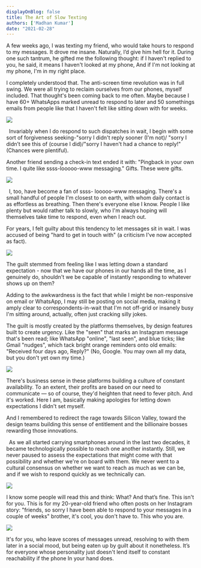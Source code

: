 ```yaml
---
displayOnBlog: false
title: The Art of Slow Texting
authors: ['Madhan Kumar']
date: "2021-02-28"
---
```


A few weeks ago, I was texting my friend, who would take hours to respond to my messages. It drove me insane. Naturally, I’d give him hell for it. During one such tantrum, he gifted me the following thought: if I haven't replied to you, he said, it means I haven't looked at my phone, And if I'm not looking at my phone, I'm in my right place.

I completely understood that. The anti-screen time revolution was in full swing. We were all trying to reclaim ourselves from our phones, myself included. That thought's been coming back to me often. Maybe because I have 60+ WhatsApps marked unread to respond to later and 50 somethings emails from people like that I haven't felt like sitting down with for weeks.

![](001.png)

` `Invariably when I do respond to such dispatches in wait, I begin with some sort of forgiveness seeking-"sorry I didn't reply sooner (I'm not)/ "sorry I didn’t see this of (course I did)/"sorry I haven't had a chance to reply!" (Chances were plentiful).  

Another friend sending a check-in text ended it with: "Pingback in your own time. I quite like ssss-looooo-www messaging." Gifts. These were gifts.

![](002.png)

` `I, too, have become a fan of ssss- looooo-www messaging. There's a small handful of people I'm closest to on earth, with whom daily contact is as effortless as breathing. Then there's everyone else I know. People I like plenty but would rather talk to slowly, who I'm always hoping will themselves take time to respond, even when I reach out.


For years, I felt guilty about this tendency to let messages sit in wait. I was accused of being "hard to get in touch with" (a criticism I've now accepted as fact).

![](003.png)



The guilt stemmed from feeling like I was letting down a standard expectation - now that we have our phones in our hands all the time, as I genuinely do, shouldn't we be capable of instantly responding to whatever shows up on them?



Adding to the awkwardness is the fact that while I might be non-responsive on email or WhatsApp, I may still be posting on social media, making it amply clear to correspondents-in-wait that I'm not off-grid or insanely busy I'm sitting around, actually, often just cracking silly jokes.

The guilt is mostly created by the platforms themselves, by design features built to create urgency. Like the "seen" that marks an Instagram message that's been read; like WhatsApp "online", "last seen", and blue ticks; like Gmail "nudges", which tack bright orange reminders onto old emails: "Received four days ago, Reply?" (No, Google. You may own all my data, but you don't yet own my time.)

![](004.png)

There's business sense in these platforms building a culture of constant availability. To an extent, their profits are based on our need to communicate — so of course, they'd heighten that need to fever pitch. And it's worked. Here I am, basically making apologies for letting down expectations I didn't set myself.

And I remembered to redirect the rage towards Silicon Valley, toward the design teams building this sense of entitlement and the billionaire bosses rewarding those innovations.

` `As we all started carrying smartphones around in the last two decades, it became technologically possible to reach one another instantly. Still, we never paused to assess the expectations that might come with that possibility and whether we're on board with them. We never went to a cultural consensus on whether we want to reach as much as we can be, and if we wish to respond quickly as we technically can.

![](005.png)


I know some people will read this and think: What? And that’s fine. This isn't for you. This is for my 20-year-old friend who often posts on her Instagram story: "friends, so sorry I have been able to respond to your messages in a couple of weeks" brother, it's cool, you don't have to. This who you are.

![](006.png)

It's for you, who leave scores of messages unread, resolving to with them later in a social mood, but being eaten up by guilt about it nonetheless. It’s for everyone whose personality just doesn't lend itself to constant reachability if the phone In your hand does.